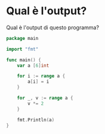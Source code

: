 # Qual è l'output?

Qual è l'output di questo programma?

```go
package main

import "fmt"

func main() {
	var a [6]int

	for i := range a {
		a[i] = i
	}

	for _, v := range a {
		v *= 2
	}

	fmt.Println(a)
}
```